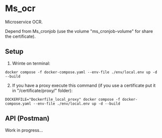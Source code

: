# Ms_ocr

Microservice OCR.

Depend from Ms_cronjob (use the volume "ms_cronjob-volume" for share the certificate).

## Setup

1. Wrinte on terminal:

```
docker compose -f docker-compose.yaml --env-file ./env/local.env up -d --build
```

2. If you have a proxy execute this command (if you use a certificate put it in "/certificate/proxy/" folder):

```
DOCKERFILE="Dockerfile_local_proxy" docker compose -f docker-compose.yaml --env-file ./env/local.env up -d --build
```

## API (Postman)

Work in progress...
